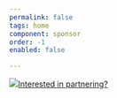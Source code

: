 ```yaml
---
permalink: false
tags: home
component: sponsor
order: -1
enabled: false

---
```


[![](/static/img/sponsor.svg)Interested in partnering?](https://bit.ly/41GwCVs)   

